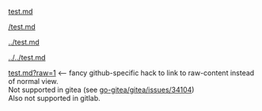 [test.md](test.md)

[/test.md](/test.md)

[../test.md](../test.md)

[../../test.md](../../test.md)


[test.md?raw=1](test.md?raw=1) <-- fancy github-specific hack to link to raw-content instead of normal view.  
Not supported in gitea (see [go-gitea/gitea/issues/34104](https://github.com/go-gitea/gitea/issues/34104))   
Also not supported in gitlab.
